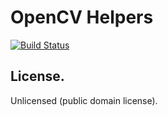 # OpenCV Helpers
[![Build Status](https://travis-ci.org/abarrak/opencv-helpers.svg?branch=master)](https://travis-ci.org/abarrak/opencv-helpers)


## License.
Unlicensed (public domain license).
